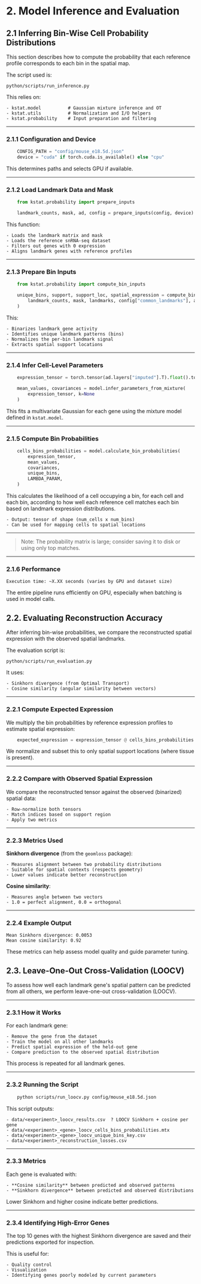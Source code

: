 <!-- Part of the KSTAT Tutorial. Return to [Main Tutorial](tutorial.md) -->

# 2. Model Inference and Evaluation
## 2.1 Inferring Bin-Wise Cell Probability Distributions

This section describes how to compute the probability that each reference profile corresponds to each bin in the spatial map.

The script used is:

    python/scripts/run_inference.py

This relies on:

    - kstat.model          # Gaussian mixture inference and OT
    - kstat.utils          # Normalization and I/O helpers
    - kstat.probability    # Input preparation and filtering

---

### 2.1.1 Configuration and Device
```python
    CONFIG_PATH = "config/mouse_e18.5d.json"
    device = "cuda" if torch.cuda.is_available() else "cpu"
```
This determines paths and selects GPU if available.

---

### 2.1.2 Load Landmark Data and Mask
```python
    from kstat.probability import prepare_inputs

    landmark_counts, mask, ad, config = prepare_inputs(config, device)
```
This function:

    - Loads the landmark matrix and mask
    - Loads the reference snRNA-seq dataset
    - Filters out genes with 0 expression
    - Aligns landmark genes with reference profiles

---

### 2.1.3 Prepare Bin Inputs
```python
    from kstat.probability import compute_bin_inputs

    unique_bins, support, support_loc, spatial_expression = compute_bin_inputs(
        landmark_counts, mask, landmarks, config["common_landmarks"], ad, device
    )
```
This:

    - Binarizes landmark gene activity
    - Identifies unique landmark patterns (bins)
    - Normalizes the per-bin landmark signal
    - Extracts spatial support locations

---

### 2.1.4 Infer Cell-Level Parameters
```python
    expression_tensor = torch.tensor(ad.layers["imputed"].T).float().to(device)

    mean_values, covariances = model.infer_parameters_from_mixture(
        expression_tensor, k=None
    )
```
This fits a multivariate Gaussian for each gene using the mixture model defined in `kstat.model`.

---

### 2.1.5 Compute Bin Probabilities
```python
    cells_bins_probabilities = model.calculate_bin_probabilities(
        expression_tensor,
        mean_values,
        covariances,
        unique_bins,
        LAMBDA_PARAM,
    )
```
This calculates the likelihood of a cell occupying a bin, for each cell and each bin, according to how well each reference cell matches each bin based on landmark expression distributions.

    - Output: tensor of shape (num_cells x num_bins)
    - Can be used for mapping cells to spatial locations

---

> Note: The probability matrix is large; consider saving it to disk or using only top matches.

---

### 2.1.6 Performance

    Execution time: ~X.XX seconds (varies by GPU and dataset size)

The entire pipeline runs efficiently on GPU, especially when batching is used in model calls.

## 2.2. Evaluating Reconstruction Accuracy

After inferring bin-wise probabilities, we compare the reconstructed spatial expression with the observed spatial landmarks.

The evaluation script is:

    python/scripts/run_evaluation.py

It uses:

    - Sinkhorn divergence (from Optimal Transport)
    - Cosine similarity (angular similarity between vectors)

---

### 2.2.1 Compute Expected Expression

We multiply the bin probabilities by reference expression profiles to estimate spatial expression:
```python
    expected_expression = expression_tensor @ cells_bins_probabilities
```
We normalize and subset this to only spatial support locations (where tissue is present).

---

### 2.2.2 Compare with Observed Spatial Expression

We compare the reconstructed tensor against the observed (binarized) spatial data:

    - Row-normalize both tensors
    - Match indices based on support region
    - Apply two metrics

---

### 2.2.3 Metrics Used

**Sinkhorn divergence** (from the `geomloss` package):

    - Measures alignment between two probability distributions
    - Suitable for spatial contexts (respects geometry)
    - Lower values indicate better reconstruction

**Cosine similarity**:

    - Measures angle between two vectors
    - 1.0 = perfect alignment, 0.0 = orthogonal

---

### 2.2.4 Example Output

    Mean Sinkhorn divergence: 0.0053
    Mean cosine similarity: 0.92

These metrics can help assess model quality and guide parameter tuning.

## 2.3. Leave-One-Out Cross-Validation (LOOCV)

To assess how well each landmark gene's spatial pattern can be predicted from all others, we perform leave-one-out cross-validation (LOOCV).

---

### 2.3.1 How it Works

For each landmark gene:

    - Remove the gene from the dataset
    - Train the model on all other landmarks
    - Predict spatial expression of the held-out gene
    - Compare prediction to the observed spatial distribution

This process is repeated for all landmark genes.

---

### 2.3.2 Running the Script
```bash
    python scripts/run_loocv.py config/mouse_e18.5d.json
```
This script outputs:

    - data/<experiment>_loocv_results.csv  ? LOOCV Sinkhorn + cosine per gene
    - data/<experiment>_<gene>_loocv_cells_bins_probabilities.mtx
    - data/<experiment>_<gene>_loocv_unique_bins_key.csv
    - data/<experiment>_reconstruction_losses.csv

---

### 2.3.3 Metrics

Each gene is evaluated with:

    - **Cosine similarity** between predicted and observed patterns
    - **Sinkhorn divergence** between predicted and observed distributions

Lower Sinkhorn and higher cosine indicate better predictions.

---

### 2.3.4 Identifying High-Error Genes

The top 10 genes with the highest Sinkhorn divergence are saved and their predictions exported for inspection.

This is useful for:

    - Quality control
    - Visualization
    - Identifying genes poorly modeled by current parameters
